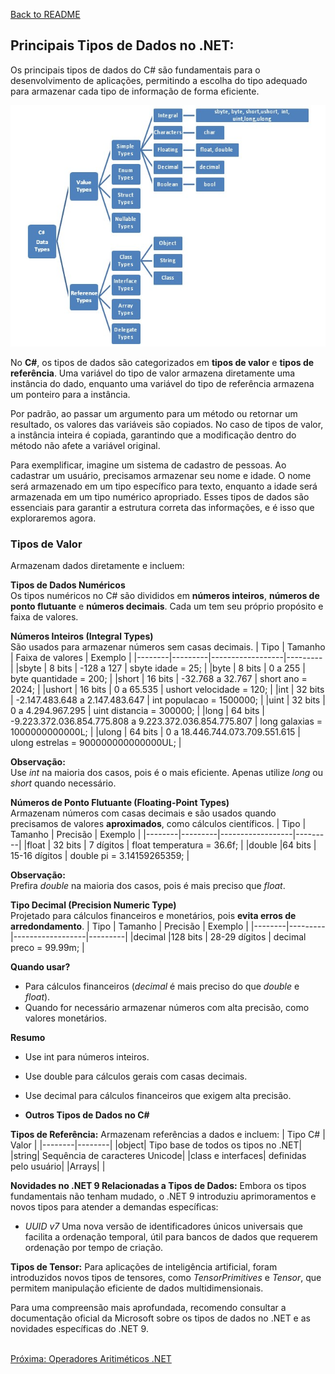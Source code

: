 [Back to README](../README.md)

## Principais Tipos de Dados no .NET:
Os principais tipos de dados do C# são fundamentais para o desenvolvimento de aplicações, permitindo a escolha do tipo adequado para armazenar cada tipo de informação de forma eficiente.

![](img/data-types.jpg)

No **C#**, os tipos de dados são categorizados em **tipos de valor** e **tipos de referência**. Uma variável do tipo de valor 
armazena diretamente uma instância do dado, enquanto uma variável do tipo de referência armazena um ponteiro para a instância.

Por padrão, ao passar um argumento para um método ou retornar um resultado, os valores das variáveis são copiados. No caso de tipos de valor, a instância inteira é copiada, garantindo que a modificação dentro do método não afete a variável original.

Para exemplificar, imagine um sistema de cadastro de pessoas. Ao cadastrar um usuário, precisamos armazenar seu nome e idade. O nome será armazenado em um tipo específico para texto, enquanto a idade será armazenada em um tipo numérico apropriado. Esses tipos de dados são essenciais para garantir a estrutura correta das informações, e é isso que exploraremos agora.

### Tipos de Valor<br />
Armazenam dados diretamente e incluem:​

**Tipos de Dados Numéricos**<br />
Os tipos numéricos no C# são divididos em **números inteiros**, **números de ponto flutuante** e **números decimais**. 
Cada um tem seu próprio propósito e faixa de valores.

**Números Inteiros (Integral Types)**<br />
São usados para armazenar números sem casas decimais.
| Tipo   | Tamanho | Faixa de valores | Exemplo |
|--------|---------|------------------|---------|
|sbyte   | 8 bits	 | -128 a 127	      | sbyte idade = 25; |
|byte	   | 8 bits	 | 0 a 255	        | byte quantidade = 200; |
|short	 | 16 bits | -32.768 a 32.767	| short ano = 2024; |
|ushort	 | 16 bits |	0 a 65.535	    | ushort velocidade = 120; |
|int	   | 32 bits |	-2.147.483.648 a 2.147.483.647 | int populacao = 1500000; |
|uint	   | 32 bits |	0 a 4.294.967.295	| uint distancia = 300000; |
|long	   | 64 bits |	-9.223.372.036.854.775.808 a 9.223.372.036.854.775.807	| long galaxias = 1000000000000L; |
|ulong	 | 64 bits |	0 a 18.446.744.073.709.551.615	| ulong estrelas = 900000000000000UL; |

**Observação:**<br/> 
Use *int* na maioria dos casos, pois é o mais eficiente. Apenas utilize *long* ou *short* quando necessário.<br />

**Números de Ponto Flutuante (Floating-Point Types)**<br />
Armazenam números com casas decimais e são usados quando precisamos de valores **aproximados**, como cálculos científicos.
| Tipo   | Tamanho | Precisão | Exemplo |
|--------|---------|------------------|---------|
|float	 | 32 bits | 7 dígitos	      | float temperatura = 36.6f; |
|double	 |64 bits  | 15-16 dígitos	  | double pi = 3.14159265359; |

**Observação:**<br/> 
Prefira *double* na maioria dos casos, pois é mais preciso que *float*. <br />

**Tipo Decimal (Precision Numeric Type)** <br />
Projetado para cálculos financeiros e monetários, pois **evita erros de arredondamento**.
| Tipo   | Tamanho | Precisão | Exemplo |
|--------|---------|------------------|---------|
|decimal |128 bits | 28-29 dígitos	  | decimal preco = 99.99m; |

**Quando usar?**<br />
- Para cálculos financeiros (*decimal* é mais preciso do que *double* e *float*).
- Quando for necessário armazenar números com alta precisão, como valores monetários.

**Resumo** <br />
- Use int para números inteiros.
- Use double para cálculos gerais com casas decimais.
- Use decimal para cálculos financeiros que exigem alta precisão.

- **Outros Tipos de Dados no C#**


  
**Tipos de Referência:** 
Armazenam referências a dados e incluem:​
| Tipo C# | Valor  |
|--------|--------|
|object| Tipo base de todos os tipos no .NET|
|string| Sequência de caracteres Unicode|​
|class e interfaces| definidas pelo usuário|
|Arrays|  |

**Novidades no .NET 9 Relacionadas a Tipos de Dados:**
Embora os tipos fundamentais não tenham mudado, o .NET 9 introduziu aprimoramentos e novos tipos para atender a demandas específicas:​

- *UUID v7* Uma nova versão de identificadores únicos universais que facilita a ordenação temporal, útil para bancos de dados que requerem ordenação por tempo de criação. ​

**Tipos de Tensor:** 
Para aplicações de inteligência artificial, foram introduzidos novos tipos de tensores, como *TensorPrimitives* e *Tensor<T>*, que permitem manipulação eficiente de dados multidimensionais. ​

Para uma compreensão mais aprofundada, recomendo consultar a documentação oficial da Microsoft sobre os tipos de dados no .NET e as novidades específicas do .NET 9.

<br/>
<div style="display: flex; justify-content: space-between;">  
  <a href="arithmetic-operators.md">Próxima: Operadores Aritiméticos .NET</a>
</div>


